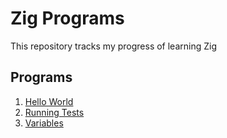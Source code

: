 # Zig Programs 

This repository tracks my progress of learning Zig

## Programs

1. [Hello World](./hello_world/hello_world.zig)
2. [Running Tests](./tests/tests.md)
3. [Variables](./variables/variables.zig)

